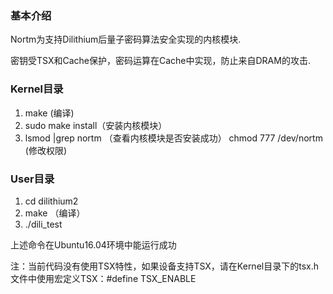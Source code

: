 ### 基本介绍
Nortm为支持Dilithium后量子密码算法安全实现的内核模块.

密钥受TSX和Cache保护，密码运算在Cache中实现，防止来自DRAM的攻击.

### Kernel目录
1. make (编译)
2. sudo make install（安装内核模块）
3. lsmod |grep nortm （查看内核模块是否安装成功）
chmod 777 /dev/nortm (修改权限)

### User目录
1. cd dilithium2
2. make （编译）
3. ./dili_test

上述命令在Ubuntu16.04环境中能运行成功

注：当前代码没有使用TSX特性，如果设备支持TSX，请在Kernel目录下的tsx.h文件中使用宏定义TSX：#define TSX_ENABLE

